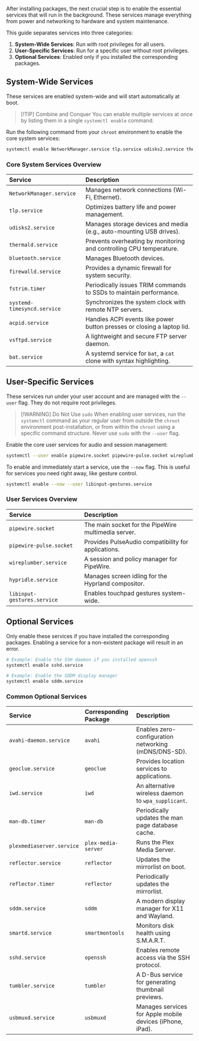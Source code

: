 
After installing packages, the next crucial step is to enable the essential services that will run in the background. These services manage everything from power and networking to hardware and system maintenance.


This guide separates services into three categories:
1.  **System-Wide Services**: Run with root privileges for all users.
2.  **User-Specific Services**: Run for a specific user without root privileges.
3.  **Optional Services**: Enabled only if you installed the corresponding packages.

## System-Wide Services

These services are enabled system-wide and will start automatically at boot.

> [!TIP] Combine and Conquer
> You can enable multiple services at once by listing them in a single `systemctl enable` command.

Run the following command from your `chroot` environment to enable the core system services:

```bash
systemctl enable NetworkManager.service tlp.service udisks2.service thermald.service bluetooth.service firewalld.service fstrim.timer systemd-timesyncd.service acpid.service vsftpd.service
```

### Core System Services Overview

| Service | Description |
| :--- | :--- |
| `NetworkManager.service` | Manages network connections (Wi-Fi, Ethernet). |
| `tlp.service` | Optimizes battery life and power management. |
| `udisks2.service` | Manages storage devices and media (e.g., auto-mounting USB drives). |
| `thermald.service` | Prevents overheating by monitoring and controlling CPU temperature. |
| `bluetooth.service` | Manages Bluetooth devices. |
| `firewalld.service` | Provides a dynamic firewall for system security. |
| `fstrim.timer` | Periodically issues TRIM commands to SSDs to maintain performance. |
| `systemd-timesyncd.service` | Synchronizes the system clock with remote NTP servers. |
| `acpid.service` | Handles ACPI events like power button presses or closing a laptop lid. |
| `vsftpd.service` | A lightweight and secure FTP server daemon. |
| `bat.service` | A systemd service for `bat`, a `cat` clone with syntax highlighting. |

## User-Specific Services

These services run under your user account and are managed with the `--user` flag. They do not require root privileges.

> [!WARNING] Do Not Use `sudo`
> When enabling user services, run the `systemctl` command as your regular user from outside the `chroot` environment post-installation, or from within the `chroot` using a specific command structure. Never use `sudo` with the `--user` flag.

Enable the core user services for audio and session management:

```bash
systemctl --user enable pipewire.socket pipewire-pulse.socket wireplumber.service hypridle.service
```

To enable and immediately start a service, use the `--now` flag. This is useful for services you need right away, like gesture control.

```bash
systemctl enable --now --user libinput-gestures.service
```

### User Services Overview

| Service | Description |
| :--- | :--- |
| `pipewire.socket` | The main socket for the PipeWire multimedia server. |
| `pipewire-pulse.socket` | Provides PulseAudio compatibility for applications. |
| `wireplumber.service` | A session and policy manager for PipeWire. |
| `hypridle.service` | Manages screen idling for the Hyprland compositor. |
| `libinput-gestures.service` | Enables touchpad gestures system-wide. |

## Optional Services

Only enable these services if you have installed the corresponding packages. Enabling a service for a non-existent package will result in an error.

```bash
# Example: Enable the SSH daemon if you installed openssh
systemctl enable sshd.service

# Example: Enable the SDDM display manager
systemctl enable sddm.service
```

### Common Optional Services

| Service | Corresponding Package | Description |
| :--- | :--- | :--- |
| `avahi-daemon.service` | `avahi` | Enables zero-configuration networking (mDNS/DNS-SD). |
| `geoclue.service` | `geoclue` | Provides location services to applications. |
| `iwd.service` | `iwd` | An alternative wireless daemon to `wpa_supplicant`. |
| `man-db.timer` | `man-db` | Periodically updates the man page database cache. |
| `plexmediaserver.service` | `plex-media-server` | Runs the Plex Media Server. |
| `reflector.service` | `reflector` | Updates the mirrorlist on boot. |
| `reflector.timer` | `reflector` | Periodically updates the mirrorlist. |
| `sddm.service` | `sddm` | A modern display manager for X11 and Wayland. |
| `smartd.service` | `smartmontools` | Monitors disk health using S.M.A.R.T. |
| `sshd.service` | `openssh` | Enables remote access via the SSH protocol. |
| `tumbler.service` | `tumbler` | A D-Bus service for generating thumbnail previews. |
| `usbmuxd.service` | `usbmuxd` | Manages services for Apple mobile devices (iPhone, iPad). |

